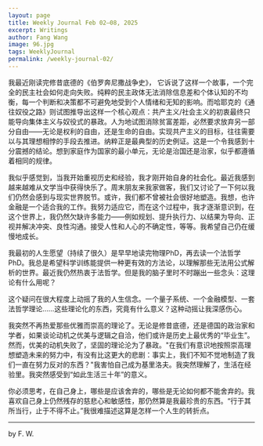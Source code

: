 ```yaml
---
layout: page
title: Weekly Journal Feb 02–08, 2025
excerpt: Writings
author: Fang Wang
image: 96.jpg
tags: WeeklyJournal
permalink: /weekly-journal-02/
---
```


我最近刚读完修昔底德的《伯罗奔尼撒战争史》， 它诉说了这样一个故事，一个完全的民主社会如何走向失败。纯粹的民主政体无法消除信息差和个体认知的不均衡，每一个判断和决策都不可避免地受到个人情绪和无知的影响。而哈耶克的《通往奴役之路》则试图推导出这样一个核心观点：共产主义/社会主义的初衷最终只能导向集体主义与奴役式的暴政。人为地试图消除贫富差距，必然要求放弃另一部分自由——无论是权利的自由，还是生命的自由。实现共产主义的目标，往往需要以与其理想相悖的手段去推进。纳粹正是最典型的历史例证。这是一个令我感到十分震撼的结论。想到家庭作为国家的最小单元，无论是治国还是治家，似乎都遵循着相同的规律。

我似乎感觉到，当我开始重视历史和经验，我才刚开始自身的社会化。最近我感到越来越难从文学当中获得快乐了。周末朋友来我家做客，我们又讨论了一下何以我们仍然会感到与现实世界脱节。或许，我们都不曾被社会很好地塑造。我想，也许金融是一个适合我的工作。我努力适应它，而在这个过程中，我才逐渐意识到，在这个世界上，我仍然欠缺许多能力——例如规划、提升执行力、以结果为导向、正视并解决冲突、良性沟通。接受人性和人心的不确定性，等等。我希望自己仍在缓慢地成长。

我最初的人生愿望（持续了很久）是早早地读完物理PhD，再去读一个法哲学PhD。我总是希望科学训练能提供一种更有效的方法论，以理解那些无法用公式解析的世界。最近我仍然热衷于法哲学。但是我的脑子里时不时蹦出一些念头：这理论有什么用呢？

这个疑问在很大程度上动摇了我的人生信念。一个量子系统、一个金融模型、一套法哲学理论……这些理论化的东西，究竟有什么意义？这种动摇让我深感伤心。

我突然不再热爱那些优雅而崇高的理论了。无论是修昔底德，还是德国的政治家和学者，如果谈论动机之优美与逻辑之自洽，他们或许是历史上最优秀的“毕业生”。然而，优美的动机失败了，坚固的理论沦为了暴政。"在我们有意识地按照崇高理想塑造未来的努力中，有没有比这更大的悲剧：事实上，我们不知不觉地制造了我们一直在努力反对的东西？"我害怕自己成为基里洛夫。我突然理解了，生活在经验里。我突然感受到“如此生活三十年”的意义。

你必须思考，在自己身上，哪些是应该舍弃的，哪些是无论如何都不能舍弃的。我喜欢自己身上仍然残存的慈悲心和敏感性，那仍然算是我最珍贵的东西。“行于其所当行，止于不得不止。”我很难描述这算是怎样一个人生的转折点。

****

 by F. W. 
